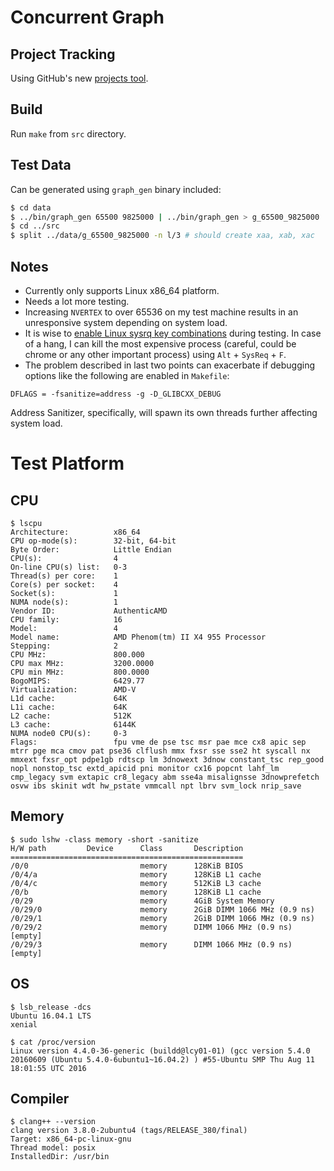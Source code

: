 # Concurrent Graph

## Project Tracking
Using GitHub's new [projects tool](../../projects/1).

## Build
Run `make` from `src` directory.

## Test Data
Can be generated using `graph_gen` binary included:
```bash
$ cd data
$ ../bin/graph_gen 65500 9825000 | ../bin/graph_gen > g_65500_9825000
$ cd ../src
$ split ../data/g_65500_9825000 -n l/3 # should create xaa, xab, xac
```

## Notes
- Currently only supports Linux x86_64 platform.
- Needs a lot more testing.
- Increasing `NVERTEX` to over 65536 on my test machine results in an unresponsive system depending on system load.
- It is wise to [enable Linux sysrq key combinations](http://askubuntu.com/questions/4408/what-should-i-do-when-ubuntu-freezes/36717#36717) during testing. In case of a hang, I can kill the most expensive process (careful, could be chrome or any other important process) using `Alt` + `SysReq` + `F`.
- The problem described in last two points can exacerbate if debugging options like the following are enabled in `Makefile`:
```
DFLAGS = -fsanitize=address -g -D_GLIBCXX_DEBUG
```
Address Sanitizer, specifically, will spawn its own threads further affecting system load.

# Test Platform
## CPU
```
$ lscpu
Architecture:          x86_64
CPU op-mode(s):        32-bit, 64-bit
Byte Order:            Little Endian
CPU(s):                4
On-line CPU(s) list:   0-3
Thread(s) per core:    1
Core(s) per socket:    4
Socket(s):             1
NUMA node(s):          1
Vendor ID:             AuthenticAMD
CPU family:            16
Model:                 4
Model name:            AMD Phenom(tm) II X4 955 Processor
Stepping:              2
CPU MHz:               800.000
CPU max MHz:           3200.0000
CPU min MHz:           800.0000
BogoMIPS:              6429.77
Virtualization:        AMD-V
L1d cache:             64K
L1i cache:             64K
L2 cache:              512K
L3 cache:              6144K
NUMA node0 CPU(s):     0-3
Flags:                 fpu vme de pse tsc msr pae mce cx8 apic sep mtrr pge mca cmov pat pse36 clflush mmx fxsr sse sse2 ht syscall nx mmxext fxsr_opt pdpe1gb rdtscp lm 3dnowext 3dnow constant_tsc rep_good nopl nonstop_tsc extd_apicid pni monitor cx16 popcnt lahf_lm cmp_legacy svm extapic cr8_legacy abm sse4a misalignsse 3dnowprefetch osvw ibs skinit wdt hw_pstate vmmcall npt lbrv svm_lock nrip_save
```

## Memory
```
$ sudo lshw -class memory -short -sanitize
H/W path         Device      Class       Description
====================================================
/0/0                         memory      128KiB BIOS
/0/4/a                       memory      128KiB L1 cache
/0/4/c                       memory      512KiB L3 cache
/0/b                         memory      128KiB L1 cache
/0/29                        memory      4GiB System Memory
/0/29/0                      memory      2GiB DIMM 1066 MHz (0.9 ns)
/0/29/1                      memory      2GiB DIMM 1066 MHz (0.9 ns)
/0/29/2                      memory      DIMM 1066 MHz (0.9 ns) [empty]
/0/29/3                      memory      DIMM 1066 MHz (0.9 ns) [empty]
```

## OS
```
$ lsb_release -dcs
Ubuntu 16.04.1 LTS
xenial

$ cat /proc/version
Linux version 4.4.0-36-generic (buildd@lcy01-01) (gcc version 5.4.0 20160609 (Ubuntu 5.4.0-6ubuntu1~16.04.2) ) #55-Ubuntu SMP Thu Aug 11 18:01:55 UTC 2016
```

## Compiler
```
$ clang++ --version
clang version 3.8.0-2ubuntu4 (tags/RELEASE_380/final)
Target: x86_64-pc-linux-gnu
Thread model: posix
InstalledDir: /usr/bin
```
